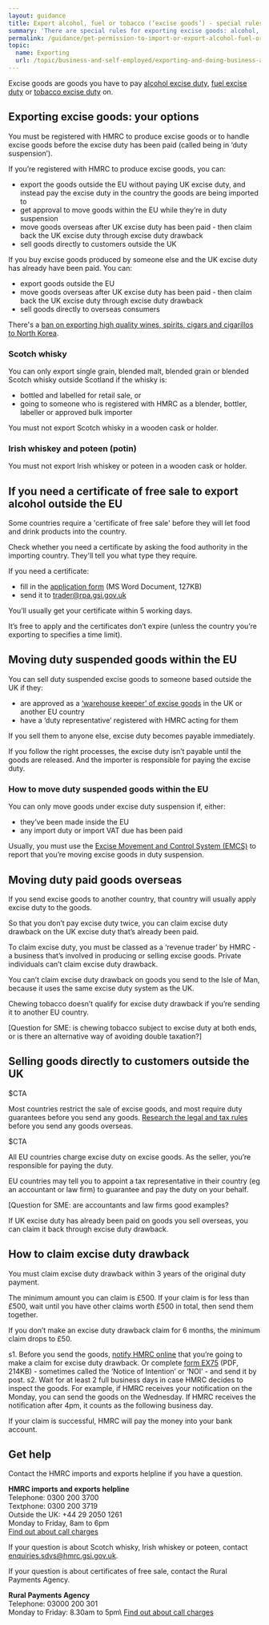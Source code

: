 ```yaml
---
layout: guidance
title: Export alcohol, fuel or tobacco (‘excise goods’) - special rules
summary: 'There are special rules for exporting excise goods: alcohol, fuel or tobacco.'
permalink: /guidance/get-permission-to-import-or-export-alcohol-fuel-or-tobacco-excise-goods.html
topic:
  name: Exporting
  url: /topic/business-and-self-employed/exporting-and-doing-business-abroad.html
---
```


Excise goods are goods you have to pay [alcohol excise duty](https://govuk-import-export.herokuapp.com/topic/business-tax/alcohol-duties), [fuel excise duty](https://govuk-import-export.herokuapp.com/topic/business-tax/fuel-duty) or [tobacco excise duty](https://govuk-import-export.herokuapp.com/topic/business-tax/tobacco-products-duty) on.

## Exporting excise goods: your options

You must be registered with HMRC to produce excise goods or to handle excise goods before the excise duty has been paid (called being in ‘duty suspension’).

If you’re registered with HMRC to produce excise goods, you can:

- export the goods outside the EU without paying UK excise duty, and instead pay the excise duty in the country the goods are being imported to
- get approval to move goods within the EU while they’re in duty suspension
- move goods overseas after UK excise duty has been paid - then claim back the UK excise duty through excise duty drawback
- sell goods directly to customers outside the UK

If you buy excise goods produced by someone else and the UK excise duty has already have been paid. You can:

- export goods outside the EU
- move goods overseas after UK excise duty has been paid - then claim back the UK excise duty through excise duty drawback
- sell goods directly to overseas consumers

There's a [ban on exporting high quality wines, spirits, cigars and cigarillos to North Korea](/guidance/exporting-luxury-goods-north-korea.html).

### Scotch whisky

You can only export single grain, blended malt, blended grain or blended Scotch whisky outside Scotland if the whisky is:

- bottled and labelled for retail sale, or
- going to someone who is registered with HMRC as a blender, bottler, labeller or approved bulk importer

You must not export Scotch whisky in a wooden cask or holder.

### Irish whiskey and poteen (potin)

You must not export Irish whiskey or poteen in a wooden cask or holder.

## If you need a certificate of free sale to export alcohol outside the EU

Some countries require a 'certificate of free sale' before they will let food and drink products into the country.

Check whether you need a certificate by asking the food authority in the importing country. They'll tell you what type they require.

If you need a certificate:

- fill in the [application form](https://www.gov.uk/government/uploads/system/uploads/attachment_data/file/484867/COFSApplicationExportNonEU_v2.0.doc) (MS Word Document, 127KB)
- send it to <trader@rpa.gsi.gov.uk>
 
You’ll usually get your certificate within 5 working days.

It’s free to apply and the certificates don’t expire (unless the country you’re exporting to specifies a time limit).

## Moving duty suspended goods within the EU

You can sell duty suspended excise goods to someone based outside the UK if they:

- are approved as a [‘warehouse keeper’ of excise goods](https://www.gov.uk/guidance/receiving-storing-and-moving-excise-goods) in the UK or another EU country
- have a ‘duty representative’ registered with HMRC acting for them

If you sell them to anyone else, excise duty becomes payable immediately.

If you follow the right processes, the excise duty isn’t payable until the goods are released. And the importer is responsible for paying the excise duty.

### How to move duty suspended goods within the EU

You can only move goods under excise duty suspension if, either: 

* they’ve been made inside the EU
* any import duty or import VAT due has been paid

Usually, you must use the [Excise Movement and Control System (EMCS)](https://www.gov.uk/guidance/excise-movement-and-control-system-how-to-register-and-use) to report that you’re moving excise goods in duty suspension.

## Moving duty paid goods overseas

If you send excise goods to another country, that country will usually apply excise duty to the goods.

So that you don’t pay excise duty twice, you can claim excise duty drawback on the UK excise duty that’s already been paid.

To claim excise duty, you must be classed as a ‘revenue trader’ by HMRC - a business that’s involved in producing or selling excise goods. Private individuals can’t claim excise duty drawback.

You can’t claim excise duty drawback on goods you send to the Isle of Man, because it uses the same excise duty system as the UK.

Chewing tobacco doesn’t qualify for excise duty drawback if you’re sending it to another EU 
country.

[Question for SME: is chewing tobacco subject to excise duty at both ends, or is there an alternative way of avoiding double taxation?]

## Selling goods directly to customers outside the UK

$CTA

Most countries restrict the sale of excise goods, and most require duty guarantees before you send any goods. [Research the legal and tax rules](https://www.gov.uk/government/collections/exporting-country-guides) before you send any goods overseas.

$CTA

All EU countries charge excise duty on excise goods. As the seller, you’re responsible for paying the duty.

EU countries may tell you to appoint a tax representative in their country (eg an accountant or law firm) to guarantee and pay the duty on your behalf.

[Question for SME: are accountants and law firms good examples?

If UK excise duty has already been paid on goods you sell overseas, you can claim it back through excise duty drawback.

## How to claim excise duty drawback

You must claim excise duty drawback within 3 years of the original duty payment.

The minimum amount you can claim is £500. If your claim is for less than £500, wait until you have other claims worth £500 in total, then send them together.

If you don’t make an excise duty drawback claim for 6 months, the minimum claim drops to £50.

s1. Before you send the goods, [notify HMRC online](https://www.tax.service.gov.uk/forms/form/notice-of-intention-to-claim-drawback/new) that you’re going to make a claim for excise duty drawback. Or complete [form EX75](https://www.gov.uk/government/uploads/system/uploads/attachment_data/file/374377/ex75.pdf) (PDF, 214KB) - sometimes called the ‘Notice of Intention’ or ‘NOI’ - and send it by post.
s2. Wait for at least 2 full business days in case HMRC decides to inspect the goods. For example, if HMRC receives your notification on the Monday, you can send the goods on the Wednesday. If HMRC receives the notification after 4pm, it counts as the following business day.

If your claim is successful, HMRC will pay the money into your bank account.

## Get help

Contact the HMRC imports and exports helpline if you have a question.

**HMRC imports and exports helpline**  
Telephone: 0300 200 3700  
Textphone: 0300 200 3719  
Outside the UK: +44 29 2050 1261  
Monday to Friday, 8am to 6pm  
[Find out about call charges](/call-charges)  

If your question is about Scotch whisky, Irish whiskey or poteen, contact [enquiries.sdvs@hmrc.gsi.gov.uk](mailto:enquiries.sdvs@hmrc.gsi.gov.uk).

If your question is about certificates of free sale, contact the Rural Payments Agency.

**Rural Payments Agency**         
Telephone: 03000 200 301  
Monday to Friday: 8.30am to 5pm\\
[Find out about call charges](/call-charges)   
